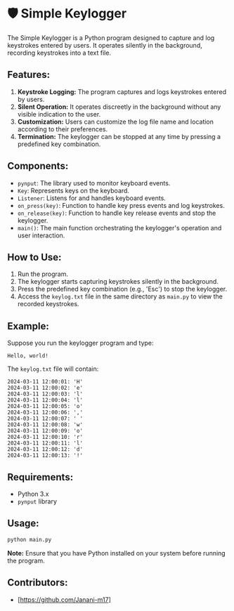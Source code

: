 # 🛡️ **Simple Keylogger**

The Simple Keylogger is a Python program designed to capture and log keystrokes entered by users. It operates silently in the background, recording keystrokes into a text file.

## **Features:**
1. **Keystroke Logging:** The program captures and logs keystrokes entered by users.
2. **Silent Operation:** It operates discreetly in the background without any visible indication to the user.
3. **Customization:** Users can customize the log file name and location according to their preferences.
4. **Termination:** The keylogger can be stopped at any time by pressing a predefined key combination.

## **Components:**
- `pynput`: The library used to monitor keyboard events.
- `Key`: Represents keys on the keyboard.
- `Listener`: Listens for and handles keyboard events.
- `on_press(key)`: Function to handle key press events and log keystrokes.
- `on_release(key)`: Function to handle key release events and stop the keylogger.
- `main()`: The main function orchestrating the keylogger's operation and user interaction.

## **How to Use:**
1. Run the program.
2. The keylogger starts capturing keystrokes silently in the background.
3. Press the predefined key combination (e.g., 'Esc') to stop the keylogger.
4. Access the `keylog.txt` file in the same directory as `main.py` to view the recorded keystrokes.

## **Example:**
Suppose you run the keylogger program and type:

```
Hello, world!
```

The `keylog.txt` file will contain:

```
2024-03-11 12:00:01: 'H'
2024-03-11 12:00:02: 'e'
2024-03-11 12:00:03: 'l'
2024-03-11 12:00:04: 'l'
2024-03-11 12:00:05: 'o'
2024-03-11 12:00:06: ','
2024-03-11 12:00:07: ' '
2024-03-11 12:00:08: 'w'
2024-03-11 12:00:09: 'o'
2024-03-11 12:00:10: 'r'
2024-03-11 12:00:11: 'l'
2024-03-11 12:00:12: 'd'
2024-03-11 12:00:13: '!'
```

## **Requirements:**
- Python 3.x
- `pynput` library

## **Usage:**
```bash
python main.py
```

**Note:** Ensure that you have Python installed on your system before running the program.

## **Contributors:**
- [https://github.com/Janani-m17]
